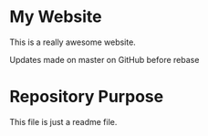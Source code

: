 # My Website

This is a really awesome website.

Updates made on master on GitHub before rebase

# Repository Purpose

This file is just a readme file.

